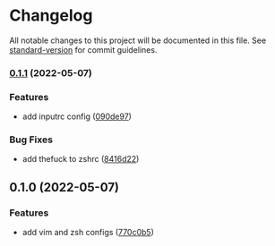 # Changelog

All notable changes to this project will be documented in this file. See [standard-version](https://github.com/conventional-changelog/standard-version) for commit guidelines.

### [0.1.1](https://github.com/haochen23/dotfiles/compare/v0.1.0...v0.1.1) (2022-05-07)


### Features

* add inputrc config ([090de97](https://github.com/haochen23/dotfiles/commit/090de97450531cebf66a45a04dba1b863c42846a))


### Bug Fixes

* add thefuck to zshrc ([8416d22](https://github.com/haochen23/dotfiles/commit/8416d22b0e7915a5b97dea583e9fe95e3084b485))

## 0.1.0 (2022-05-07)


### Features

* add vim and zsh configs ([770c0b5](https://github.com/haochen23/dotfiles/commit/770c0b5d744b7d932d7d2435d12c07029138c689))
